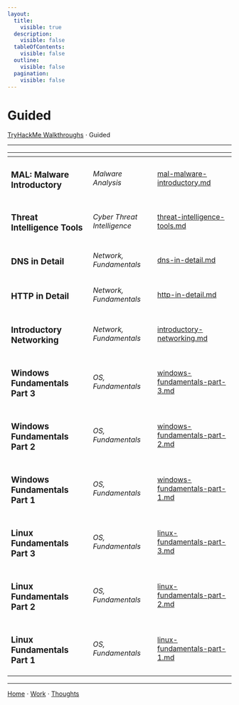 ```yaml
---
layout:
  title:
    visible: true
  description:
    visible: false
  tableOfContents:
    visible: false
  outline:
    visible: false
  pagination:
    visible: false
---
```


# Guided

[TryHackMe Walkthroughs](../) ⋅ Guided

***

<table data-view="cards"><thead><tr><th></th><th></th><th data-hidden data-card-target data-type="content-ref"></th></tr></thead><tbody><tr><td><h3>MAL: Malware Introductory</h3></td><td><p></p><p><em>Malware Analysis</em> </p></td><td><a href="mal-malware-introductory.md">mal-malware-introductory.md</a></td></tr><tr><td><h3>Threat Intelligence Tools</h3></td><td><p></p><p><em>Cyber Threat Intelligence</em></p></td><td><a href="threat-intelligence-tools.md">threat-intelligence-tools.md</a></td></tr><tr><td><h3>DNS in Detail</h3></td><td><p></p><p><em>Network, Fundamentals</em></p></td><td><a href="dns-in-detail.md">dns-in-detail.md</a></td></tr><tr><td><h3>HTTP in Detail</h3></td><td><p></p><p><em>Network, Fundamentals</em></p></td><td><a href="http-in-detail.md">http-in-detail.md</a></td></tr><tr><td><h3>Introductory Networking</h3></td><td><p></p><p><em>Network, Fundamentals</em></p></td><td><a href="introductory-networking.md">introductory-networking.md</a></td></tr><tr><td><h3>Windows Fundamentals Part 3</h3></td><td><p></p><p><em>OS, Fundamentals</em></p></td><td><a href="windows-fundamentals-part-3.md">windows-fundamentals-part-3.md</a></td></tr><tr><td><h3>Windows Fundamentals Part 2</h3></td><td><p></p><p><em>OS, Fundamentals</em></p></td><td><a href="windows-fundamentals-part-2.md">windows-fundamentals-part-2.md</a></td></tr><tr><td><h3>Windows Fundamentals Part 1</h3></td><td><p></p><p><em>OS, Fundamentals</em></p></td><td><a href="windows-fundamentals-part-1.md">windows-fundamentals-part-1.md</a></td></tr><tr><td><h3>Linux Fundamentals Part 3</h3></td><td><p></p><p><em>OS, Fundamentals</em></p></td><td><a href="linux-fundamentals-part-3.md">linux-fundamentals-part-3.md</a></td></tr><tr><td><h3>Linux Fundamentals Part 2</h3></td><td><p></p><p><em>OS, Fundamentals</em></p></td><td><a href="linux-fundamentals-part-2.md">linux-fundamentals-part-2.md</a></td></tr><tr><td><h3>Linux Fundamentals Part 1</h3></td><td><p></p><p><em>OS, Fundamentals</em></p></td><td><a href="linux-fundamentals-part-1.md">linux-fundamentals-part-1.md</a></td></tr></tbody></table>

***

[Home](https://app.gitbook.com/o/0kO27okC5uVB9ALX3rho/s/036xtfEIzcEdGegONXWM/) ⋅ [Work](https://app.gitbook.com/o/0kO27okC5uVB9ALX3rho/s/WaFS755Q4sf02CxLcghQ/) ⋅ [Thoughts](https://app.gitbook.com/o/0kO27okC5uVB9ALX3rho/s/s4QQPMntQ25hmJToKSOu/)
